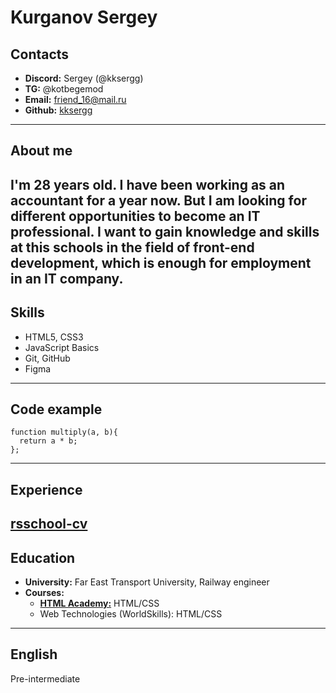 # Kurganov Sergey

## Contacts
- **Discord:** Sergey (@kksergg)
- **TG:** @kotbegemod
- **Email:** friend_16@mail.ru
- **Github:** [kksergg](https://github.com/kksergg/)
---

## About me
I'm 28 years old. I have been working as an accountant for a year now. But I am looking for different opportunities to become an IT professional. I want to gain knowledge and skills at this schools in the field of front-end development, which is enough for employment in an IT company.
---

## Skills 
- HTML5, CSS3
- JavaScript Basics
- Git, GitHub
- Figma
---

## Code example
```
function multiply(a, b){
  return a * b;
};
```
---
## Experience
[rsschool-cv](https://kksergg.github.io/rsschool-cv/)
---

## Education
- **University:** Far East Transport University, Railway engineer 
- **Courses:**
    - [**HTML Academy:**](https://www.htmlacademy.ru/) HTML/CSS
    - Web Technologies (WorldSkills): HTML/CSS
---

## English


Pre-intermediate